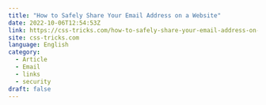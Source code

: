 ```yaml
---
title: "How to Safely Share Your Email Address on a Website"
date: 2022-10-06T12:54:53Z
link: https://css-tricks.com/how-to-safely-share-your-email-address-on-a-website/?utm_medium=RSS&utm_source=news.12bit.vn
site: css-tricks.com
language: English
category:
  - Article
  - Email
  - links
  - security
draft: false
---
```


